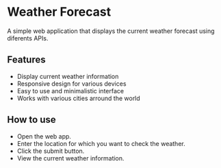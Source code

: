 # Weather Forecast
A simple web application that displays the current weather forecast using diferents APIs.
## Features

- Display current weather information
- Responsive design for various devices
- Easy to use and minimalistic interface
- Works with various cities arround the world
## How to use

- Open the web app.
- Enter the location for which you want to check the weather.
- Click the submit button.
- View the current weather information.
